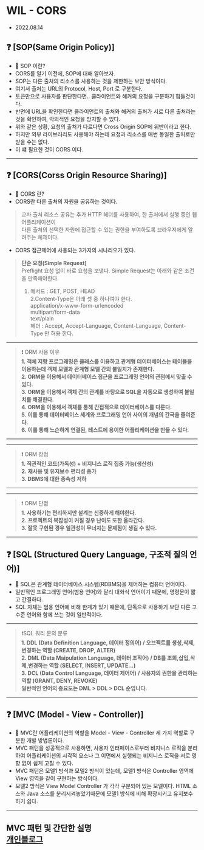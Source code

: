 
# WIL - CORS
- 2022.08.14

## ❓ [SOP(Same Origin Policy)]
- 📌 SOP 이란? <br>
- CORS를 알기 이전에, SOP에 대해 알아보자.<br>
- SOP는 다른 출처의 리소스를 사용하는 것을 제한하는 보안 방식이다.<br>
- 여기서 출처는 URL의 Protocol, Host, Port 로 구분한다.<br>
- 토큰만으로 사용자를 판단한다면.. 클라이언트와 해커의 요청을 구분하기 힘들것이다.<br>
- 반면에 URL을 확인한다면 클라이언트의 출처와 해커의 출처가 서로 다른 출처라는 것을 확인하여, 악의적인 요청을 방지할 수 있다.<br>
- 위와 같은 상황, 요청의 출처가 다르다면 Cross Origin SOP에 위반이라고 한다.<br>
- 하지만 외부 라이브러리도 사용해야 하는데 요청과 리소스를 매번 동일한 출처로만 받을 수는 없다.<br>
- 이 떄 필요한 것이 CORS 이다.
-----

## ❓ [CORS(Corss Origin Resource Sharing)]
- 📌 CORS 란? <br>
- CORS란 다른 출처의 자원을 공유하는 것이다.<br>
> 교차 출처 리소스 공유는 추가 HTTP 헤더를 사용하여, 한 출처에서 실행 중인 웹 어플리케이션이<br>
> 다른 출처의 선택한 자원에 접근할 수 있는 권한을 부여하도록 브라우저에게 알려주는 체제이다.<br>
- CORS 접근제어에 사용되는 3가지의 시나리오가 있다.<br>
> **__단순 요청(Simple Request)__** <br>
> Preflight 요청 없이 바로 요청을 보낸다. Simple Request는 아래와 같은 조건을 만족해야한다. <br>
> 1. 메서드 : GET, POST, HEAD <br>
> 2.Content-Type은 아래 셋 중 하나여야 한다.<br>
  application/x-www-form-urlencoded <br>
  multipart/form-data <br>
  text/plain <br>
> 헤더 : Accept, Accept-Language, Content-Language, Content-Type 만 허용 한다. <br>
-----


> ❗️ ORM 사용 이유 <br>
> **__1. 객체 지향 프로그래밍은 클래스를 이용하고 관계형 데이터베이스는 테이블을 이용하는데 객체 모델과 관계형 모델 간의 불일치가 존재한다.__**<br>
> **__2. ORM을 이용해서 데이터베이스 접근을 프로그래밍 언어의 관점에서 맞출 수 있다.__**<br>
> **__3. ORM을 이용해서 객체 간의 관계를 바탕으로 SQL을 자동으로 생성하여 불일치를 해결한다.__**<br>
> **__4. ORM을 이용해서 객체를 통해 간접적으로 데이터베이스를 다룬다.__**<br>
> **__5. 이를 통해 데이터베이스 세계와 프로그래밍 언어 사이의 개념의 간극을 줄여준다.__**<br>
> **__6. 이를 통해 느슨하게 연결된, 테스트에 용이한 어플리케이션을 만들 수 있다.__**<br>
------
-----
> ❗️ ORM 장점 <br>
> **__1. 직관적인 코드(가독성) + 비지니스 로직 집중 가능(생산성)__**<br>
> **__2. 재사용 및 유지보수 편리성 증가__**<br>
> **__3. DBMS에 대한 종속성 저하__**<br>
------
-----
> ❗️ ORM 단점 <br>
> **__1. 사용하기는 편리하지만 설계는 신중하게 해야한다.__**<br>
> **__2. 프로젝트의 복잡성이 커질 경우 난이도 또한 올라간다.__**<br>
> **__3. 잘못 구현된 경우 일관성이 무너지는 문제점이 생길 수 있다.__**<br>
------


## ❓ [SQL (Structured Query Language, 구조적 질의 언어)] 
- 📌 SQL은 관계형 데이터베이스 시스템(RDBMS)을 제어하는 컴퓨터 언어이다.<br>
- 일반적인 프로그래밍 언어(범용 언어)와 달리 대화식 언어이기 때문에, 명령문이 짧고 간결하다.<br>
- SQL 자체는 범용 언어에 비해 한계가 있기 때문에, 단독으로 사용하기 보단 다른 고수준 언어와 함께 쓰는 것이 일반적이다.<br>
-----
> ❗️SQL 쿼리 문의 분류 <br>
> **__1. DDL (Data Definition Language, 데이터 정의어) / 오브젝트를 생성,삭제,변경하는 역할 (CREATE, DROP, ALTER)__**<br>
> **__2. DML (Data Maipulation Language, 데이터 조작어) / DB를 조회,삽입,삭제,변경하는 역할 (SELECT, INSERT, UPDATE...)__**<br> 
> **__3. DCL (Data Control Language, 데이터 제어어) / 사용자의 권한을 관리하는 역할 (GRANT, DENY, REVOKE)__**<br>
> **__일반적인 언어의 중요도는 DML > DDL > DCL 순입니다.__**
-----


## ❓ [MVC (Model - View - Controller)]
- 📌 MVC란 어플리케이션의 역할을 Model - View - Controller 세 가지 역할로 구분한 개발 방법론이다.<br>
- MVC 패턴을 성공적으로 사용하면, 사용자 인터페이스로부터 비지니스 로직을 분리하여 어플리케이션의 시각적 요소나 그 이면에서 실행되는 비지니스 로직을 서로 영향 없이 쉽게 고칠 수 있다.<br>
- MVC 패턴은 모델1 방식과 모델2 방식이 있는데, 모델1 방식은 Controller 영역에 View 영역을 같이 구현하는 방식이다.<br>
- 모델2 방식은 View Model Controller 가 각각 구분되어 있는 모델이다. HTML 소스와 Java 소스를 분리시켜놓았기때문에 모델1 방식에 비해 확장시키고 유지보수하기 쉽다.
-----
MVC 패턴 및 간단한 설명<br>
[개인블로그](https://rio0205.tistory.com/7)
-----
